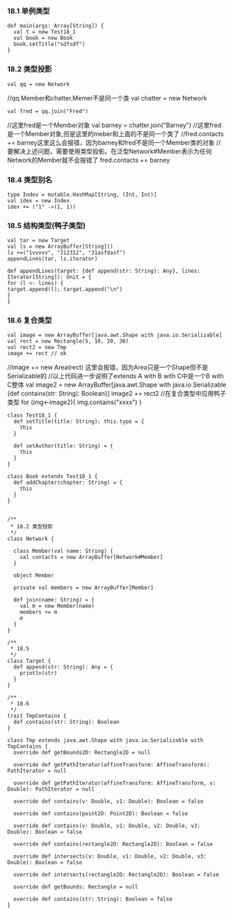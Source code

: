 ### 18.1 单例类型
	def main(args: Array[String]) {
	  val t = new Test18_1
	  val book = new Book
	  book.setTitle("sdfsdf")
	}

### 18.2 类型投影
	val qq = new Network
//qq.Member和chatter.Memer不是同一个类
	val chatter = new Network

	val fred = qq.join("Fred")
//这里fred是一个Member对象
	val barney = chatter.join("Barney") //这里fred是一个Member对象,但是这里的meber和上面的不是同一个类了
//fred.contacts += barney这里这么会报错，因为barney和fred不是同一个Member类的对象
//要解决上述问题，需要使用类型投影。在泛型Network#Member表示为任何Network的Member就不会报错了
	fred.contacts += barney

### 18.4 类型别名
	type Index = mutable.HashMap[String, (Int, Int)]
	val idex = new Index
	idex += ("1" ->(1, 1))

### 18.5 结构类型(鸭子类型)
	val tar = new Target
	val ls = new ArrayBuffer[String]()
	ls +=("1vvvvv", "212312", "31asfdasf")
	appendLines(tar, ls.iterator)
	
	def appendLines(target: {def append(str: String): Any}, lines: Iterator[String]): Unit = {
	for (l <- lines) {
	target.append(l); target.append("\n")
	}
	}

### 18.6 复合类型
	val image = new ArrayBuffer[java.awt.Shape with java.io.Serializable]
	val rect = new Rectangle(5, 10, 20, 30)
	val rect2 = new Tmp
	image += rect // ok

  //image += new Area(rect) 这里会报错，因为Area只是一个Shape但不是Serializable的
  //以上代码进一步说明了extends A with B with C中是一个B with C整体
	val image2 = new ArrayBuffer[java.awt.Shape with java.io.Serializable {def contains(str: String): Boolean}]
	image2 += rect2 //在复合类型中应用鸭子类型
	for (img<-image2){
	img.contains("xxxx")
	}



	class Test18_1 {
	  def setTitle(title: String): this.type = {
	    this
	  }
	
	  def setAuthor(title: String) = {
	    this
	  }
	}
	
	class Book extends Test18_1 {
	  def addChapter(chapter: String) = {
	    this
	  }
	}
	
	
	/**
	 * 18.2 类型投影
	 */
	class Network {
	
	  class Member(val name: String) {
	    val contacts = new ArrayBuffer[Network#Member]
	  }
	
	  object Member
	
	  private val members = new ArrayBuffer[Member]
	
	  def join(name: String) = {
	    val m = new Member(name)
	    members += m
	    m
	  }
	}
	
	/**
	 * 18.5
	 */
	class Target {
	  def append(str: String): Any = {
	    println(str)
	  }
	}
	
	/**
	 * 18.6
	 */
	trait TmpContains {
	  def contains(str: String): Boolean
	}
	
	class Tmp extends java.awt.Shape with java.io.Serializable with TmpContains {
	  override def getBounds2D: Rectangle2D = null
	
	  override def getPathIterator(affineTransform: AffineTransform): PathIterator = null
	
	  override def getPathIterator(affineTransform: AffineTransform, v: Double): PathIterator = null
	
	  override def contains(v: Double, v1: Double): Boolean = false
	
	  override def contains(point2D: Point2D): Boolean = false
	
	  override def contains(v: Double, v1: Double, v2: Double, v3: Double): Boolean = false
	
	  override def contains(rectangle2D: Rectangle2D): Boolean = false
	
	  override def intersects(v: Double, v1: Double, v2: Double, v3: Double): Boolean = false
	
	  override def intersects(rectangle2D: Rectangle2D): Boolean = false
	
	  override def getBounds: Rectangle = null
	
	  override def contains(str: String): Boolean = false
	}
